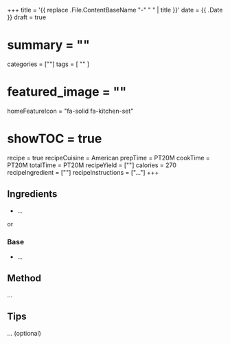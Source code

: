 +++
title = '{{ replace .File.ContentBaseName "-" " " | title }}'
date = {{ .Date }}
draft = true
# summary = ""
categories = [""]
tags = [
  ""
  ]
# featured_image = ""
homeFeatureIcon = "fa-solid fa-kitchen-set"
# showTOC = true

recipe = true
recipeCuisine = American
prepTime = PT20M
cookTime = PT20M
totalTime = PT20M
recipeYield = [""]
calories = 270
recipeIngredient = [""]
recipeInstructions = ["..."]
+++

## Ingredients

- ...

or 
### Base 
- ...

## Method

...

## Tips

... (optional)